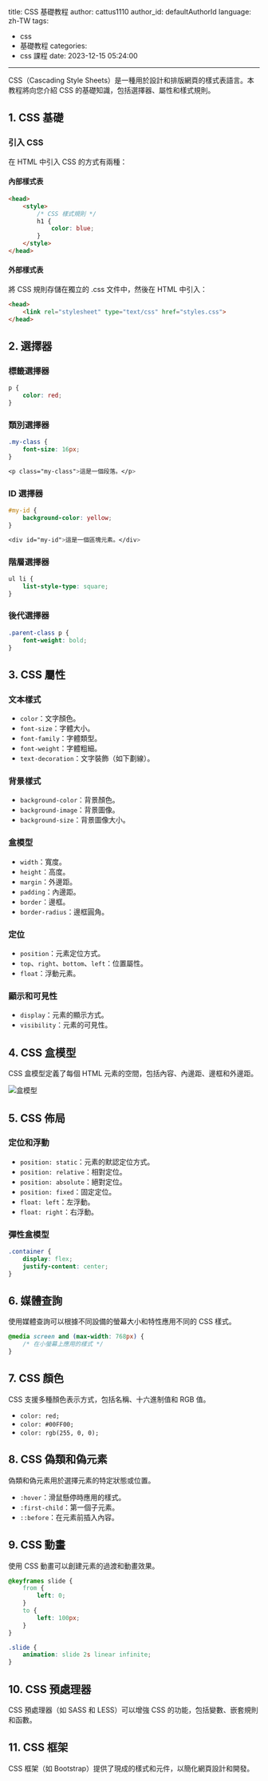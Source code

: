 title: CSS 基礎教程
author: cattus1110
author_id: defaultAuthorId
language: zh-TW
tags:
  - css
  - 基礎教程
categories:
  - css 課程
date: 2023-12-15 05:24:00
---
CSS（Cascading Style Sheets）是一種用於設計和排版網頁的樣式表語言。本教程將向您介紹 CSS 的基礎知識，包括選擇器、屬性和樣式規則。

## 1. CSS 基礎

### 引入 CSS

在 HTML 中引入 CSS 的方式有兩種：

#### 內部樣式表

```html
<head>
    <style>
        /* CSS 樣式規則 */
        h1 {
            color: blue;
        }
    </style>
</head>
```

#### 外部樣式表

將 CSS 規則存儲在獨立的 .css 文件中，然後在 HTML 中引入：

```html
<head>
    <link rel="stylesheet" type="text/css" href="styles.css">
</head>
```

## 2. 選擇器

### 標籤選擇器

```css
p {
    color: red;
}
```

### 類別選擇器

```css
.my-class {
    font-size: 16px;
}

<p class="my-class">這是一個段落。</p>
```

### ID 選擇器

```css
#my-id {
    background-color: yellow;
}

<div id="my-id">這是一個區塊元素。</div>
```

### 階層選擇器

```css
ul li {
    list-style-type: square;
}
```

### 後代選擇器

```css
.parent-class p {
    font-weight: bold;
}
```

## 3. CSS 屬性

### 文本樣式

- `color`：文字顏色。
- `font-size`：字體大小。
- `font-family`：字體類型。
- `font-weight`：字體粗細。
- `text-decoration`：文字裝飾（如下劃線）。

### 背景樣式

- `background-color`：背景顏色。
- `background-image`：背景圖像。
- `background-size`：背景圖像大小。

### 盒模型

- `width`：寬度。
- `height`：高度。
- `margin`：外邊距。
- `padding`：內邊距。
- `border`：邊框。
- `border-radius`：邊框圓角。

### 定位

- `position`：元素定位方式。
- `top`、`right`、`bottom`、`left`：位置屬性。
- `float`：浮動元素。

### 顯示和可見性

- `display`：元素的顯示方式。
- `visibility`：元素的可見性。

## 4. CSS 盒模型

CSS 盒模型定義了每個 HTML 元素的空間，包括內容、內邊距、邊框和外邊距。

![盒模型](https://www.csssolid.com/images/box-model/css-box-model.png)

## 5. CSS 佈局

### 定位和浮動

- `position: static`：元素的默認定位方式。
- `position: relative`：相對定位。
- `position: absolute`：絕對定位。
- `position: fixed`：固定定位。
- `float: left`：左浮動。
- `float: right`：右浮動。

### 彈性盒模型

```css
.container {
    display: flex;
    justify-content: center;
}
```

## 6. 媒體查詢

使用媒體查詢可以根據不同設備的螢幕大小和特性應用不同的 CSS 樣式。

```css
@media screen and (max-width: 768px) {
    /* 在小螢幕上應用的樣式 */
}
```

## 7. CSS 顏色

CSS 支援多種顏色表示方式，包括名稱、十六進制值和 RGB 值。

- `color: red;`
- `color: #00FF00;`
- `color: rgb(255, 0, 0);`

## 8. CSS 偽類和偽元素

偽類和偽元素用於選擇元素的特定狀態或位置。

- `:hover`：滑鼠懸停時應用的樣式。
- `:first-child`：第一個子元素。
- `::before`：在元素前插入內容。

## 9. CSS 動畫

使用 CSS 動畫可以創建元素的過渡和動畫效果。

```css
@keyframes slide {
    from {
        left: 0;
    }
    to {
        left: 100px;
    }
}

.slide {
    animation: slide 2s linear infinite;
}
```

## 10. CSS 預處理器

CSS 預處理器（如 SASS 和 LESS）可以增強 CSS 的功能，包括變數、嵌套規則和函數。

## 11. CSS 框架

CSS 框架（如 Bootstrap）提供了現成的樣式和元件，以簡化網頁設計和開發。
